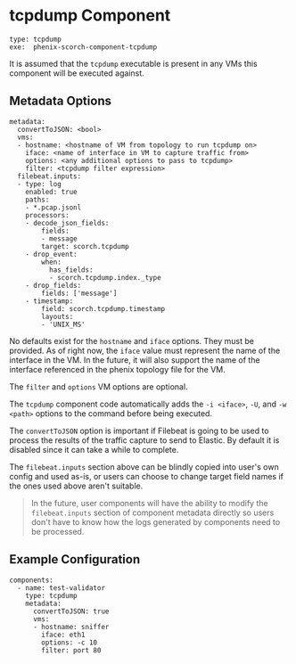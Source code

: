 # tcpdump Component

```
type: tcpdump
exe:  phenix-scorch-component-tcpdump
```

It is assumed that the `tcpdump` executable is present in any VMs this component
will be executed against.

## Metadata Options

```
metadata:
  convertToJSON: <bool>
  vms:
  - hostname: <hostname of VM from topology to run tcpdump on>
    iface: <name of interface in VM to capture traffic from>
    options: <any additional options to pass to tcpdump>
    filter: <tcpdump filter expression>
  filebeat.inputs:
  - type: log
    enabled: true
    paths:
    - *.pcap.jsonl
    processors:
    - decode_json_fields:
        fields:
        - message
        target: scorch.tcpdump
    - drop_event:
        when:
          has_fields:
          - scorch.tcpdump.index._type
    - drop_fields:
        fields: ['message']
    - timestamp:
        field: scorch.tcpdump.timestamp
        layouts:
        - 'UNIX_MS'
```

No defaults exist for the `hostname` and `iface` options. They must be provided.
As of right now, the `iface` value must represent the name of the interface in
the VM. In the future, it will also support the name of the interface referenced
in the phenix topology file for the VM.

The `filter` and `options` VM options are optional.

The `tcpdump` component code automatically adds the `-i <iface>`, `-U`, and `-w
<path>` options to the command before being executed.

The `convertToJSON` option is important if Filebeat is going to be used to
process the results of the traffic capture to send to Elastic. By default it is
disabled since it can take a while to complete.

The `filebeat.inputs` section above can be blindly copied into user's own config
and used as-is, or users can choose to change target field names if the ones
used above aren't suitable.

> In the future, user components will have the ability to modify the
> `filebeat.inputs` section of component metadata directly so users don't have
> to know how the logs generated by components need to be processed.

## Example Configuration

```
components:
  - name: test-validator
    type: tcpdump
    metadata:
      convertToJSON: true
      vms:
      - hostname: sniffer
        iface: eth1
        options: -c 10
        filter: port 80
```
